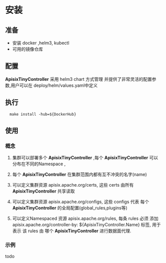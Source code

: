 # 安装
## 准备
+ 安装 docker ,helm3, kubectl
+ 可用的镜像仓库

## 配置
**ApisixTinyController** 采用 helm3 chart 方式管理
并提供了非常灵活的配置参数,用户可以在 deploy/helm/values.yaml中定义

## 执行
  ```shell
    make install -hub=${DockerHub}
  ```

## 使用
### 概念

1. 集群可以部署多个 **ApisixTinyController** ,每个 **ApisixTinyController** 可以分布在不同的Namespace ,

2. 每个 **ApisixTinyController** 在集群范围内都有互不冲突的名字(name)

3. 可以定义集群资源 apisix.apache.org/certs, 这些 certs 由所有 **ApisixTinyController** 共享读取

4. 可以定义集群资源 apisix.apache.org/configs, 
   这些 configs 代表 每个 **ApisixTinyController** 的全局配置(global_rules,plugins等)

5. 可以定义Namespaced 资源 apisix.apache.org/rules,
   每条 rules 必须 添加 apisix.apache.org/controller-by: ${ApisixTinyController.Name} 标签,
   用于表示 该 rules 由 哪个 **ApisixTinyController** 进行数据面代理.
   
### 示例
todo